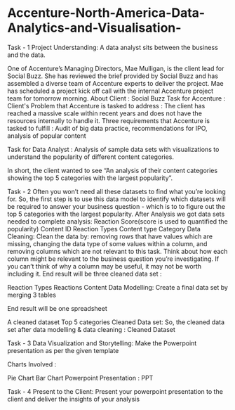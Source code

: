 # Accenture-North-America-Data-Analytics-and-Visualisation-
Task - 1
Project Understanding:
A data analyst sits between the business and the data.

One of Accenture’s Managing Directors, Mae Mulligan, is the client lead for Social Buzz.
She has reviewed the brief provided by Social Buzz and has assembled a diverse team of Accenture experts to deliver the project.
Mae has scheduled a project kick off call with the internal Accenture project team for tomorrow morning.
About Client : Social Buzz
Task for Accenture :
Client's Problem that Accenture is tasked to address : The client has reached a massive scale within recent years and does not have the resources internally to handle it.
Three requirements that Accenture is tasked to fulfill : Audit of big data practice, recommendations for IPO, analysis of popular content


Task for Data Analyst :
Analysis of sample data sets with visualizations to understand the popularity of different content categories.

In short, the client wanted to see “An analysis of their content categories showing the top 5 categories with the largest popularity”.

Task - 2
Often you won’t need all these datasets to find what you’re looking for.
So, the first step is to use this data model to identify which datasets will be required to answer your business question - which is to to figure out the top 5 categories with the largest popularity.
After Analysis we got data sets needed to complete analysis:
Reaction Score(score is used to quantified the popularity)
Content ID
Reaction Types
Content type
Category
Data Cleaning:
Clean the data by:
removing rows that have values which are missing,
changing the data type of some values within a column, and
removing columns which are not relevant to this task.
Think about how each column might be relevant to the business question you’re investigating. If you can’t think of why a column may be useful, it may not be worth including it.
End result will be three cleaned data set :

Reaction Types
Reactions
Content
Data Modelling:
Create a final data set by merging 3 tables

End result will be one spreadsheet

A cleaned dataset
Top 5 categories
Cleaned Data set:
So, the cleaned data set after data modelling & data cleaning : Cleaned Dataset

Task - 3
Data Visualization and Storytelling:
Make the Powerpoint presentation as per the given template

Charts Involved :

Pie Chart
Bar Chart
Powerpoint Presentation : PPT


Task - 4
Present to the Client:
Present your powerpoint presentation to the client and deliver the insights of your analysis
